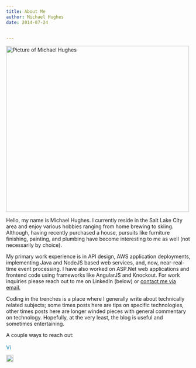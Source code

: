 ```yaml
---
title: About Me
author: Michael Hughes
date: 2014-07-24


---
```

[<img class="aligncenter wp-image-205" src="//codinginthetrenches.com/wp-content/uploads/2014/05/linkedin.jpg" alt="Picture of Michael Hughes" width="500" height="454" />][1]

Hello, my name is Michael Hughes. I currently reside in the Salt Lake City area and enjoy various hobbies ranging from home brewing to skiing. Although, having recently 
purchased a house, pursuits like furniture finishing, painting, and plumbing have become interesting to me as well (not necessarily by choice).

My primary work experience is in API design, AWS application deployments, implementing Java and NodeJS based web services, and, now, near-real-time event processing. I 
have also worked on ASP.Net web applications and frontend code using frameworks like AngularJS and Knockout. For work inquiries please reach out to me on LinkedIn (below)
 or [contact me via email.](mailto:work@codinginthetrenches.com)

Coding in the trenches is a place where I generally write about technically related subjects; some times posts here are tips on specific technologies, other times posts 
here are longer winded pieces with general commentary on technology. Hopefully, at the very least, the blog is useful and sometimes entertaining.

A couple ways to reach out:
  
<a style="text-decoration: none;" href="http://www.linkedin.com/pub/michael-hughes/33/405/3a"><span style="color: #0783b6;"><img style="vertical-align: middle;" src="https://static.licdn.com/scds/common/u/img/webpromo/btn_in_20x15.png" alt="View Michael Hughes's LinkedIn profile" width="20" height="15" border="0" />&nbsp;</span></a>
  
<a style="text-decoration: none;" href="https://github.com/msh9"><img class="alignnone size-full wp-image-209" src="//codinginthetrenches.com/wp-content/uploads/2014/07/GitHub-Mark-32px.png" alt="GitHub profile" width="20" height="20" />&nbsp;</a>

 [1]: //codinginthetrenches.com/wp-content/uploads/2014/05/linkedin.jpg

